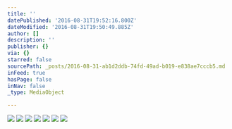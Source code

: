 ```yaml
---
title: ''
datePublished: '2016-08-31T19:52:16.800Z'
dateModified: '2016-08-31T19:50:49.885Z'
author: []
description: ''
publisher: {}
via: {}
starred: false
sourcePath: _posts/2016-08-31-ab1d2ddb-74fd-49ad-b019-e838ae7cccb5.md
inFeed: true
hasPage: false
inNav: false
_type: MediaObject

---
```

![](https://the-grid-user-content.s3-us-west-2.amazonaws.com/fe94c4ec-3ea8-4b82-aba0-ee6ac3458924.jpg)
![](https://the-grid-user-content.s3-us-west-2.amazonaws.com/73404807-9e29-4682-be0b-012bb88d9aa8.jpg)
![](https://the-grid-user-content.s3-us-west-2.amazonaws.com/e8aea7b0-1365-4e36-98cf-3a3d22d6539f.jpg)
![](https://the-grid-user-content.s3-us-west-2.amazonaws.com/cdfd79d7-4bbd-4e69-9991-94932f744949.jpg)
![](https://the-grid-user-content.s3-us-west-2.amazonaws.com/c3d537cb-b89b-4026-829e-9bdbbffee210.jpg)
![](https://the-grid-user-content.s3-us-west-2.amazonaws.com/5663d68b-de32-43b0-9a8a-7ee74f9a9b0c.jpg)
![](https://the-grid-user-content.s3-us-west-2.amazonaws.com/762d111a-8718-4bdb-a95c-b78b6b71759d.jpg)